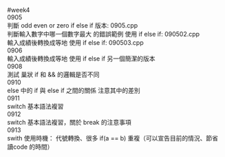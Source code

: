 #week4    
0905   
判斷 odd even or zero  if else if 版本: 0905.cpp   
判斷輸入數字中哪一個數字最大 的錯誤範例 使用 if else if: 090502.cpp   
輸入成績後轉換成等地 使用 if else if: 090503.cpp   
0906   
輸入成績後轉換成等地 使用 if else if 另一個簡潔的版本  
0908   
測試 巢狀 if 和 && 的邏輯是否不同  
0910   
else 中的 if 與 else if 之間的關係  注意其中的差別  
0911   
switch 基本語法複習  
0912   
switch 基本語法複習，關於 break 的注意事項  
0913   
swith 使用時機： 代號轉換、很多 if(a == b) 重複（可以宣告目前的情況、節省讀code 的時間）  


